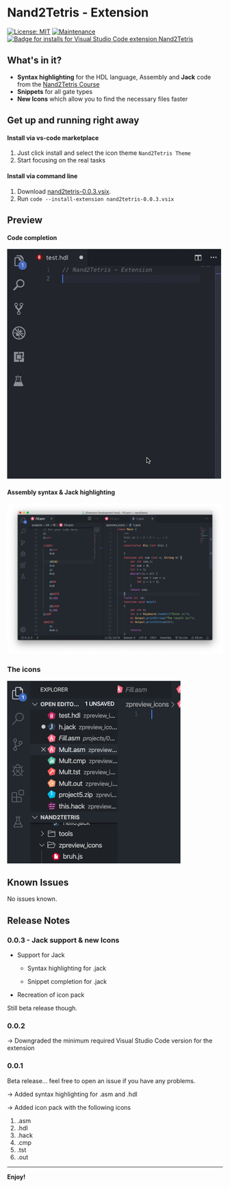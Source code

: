 # Nand2Tetris - Extension 
[![License: MIT](https://img.shields.io/badge/License-MIT-yellow.svg)](https://opensource.org/licenses/MIT)
[![Maintenance](https://img.shields.io/badge/Maintained%3F-yes-green.svg)](https://GitHub.com/Throvn/vscode-nand2tetris/graphs/commit-activity)
[![Badge for installs for Visual Studio Code extension Nand2Tetris](https://vsmarketplacebadge.apphb.com/installs/throvn.nand2tetris.svg)](https://marketplace.visualstudio.com/items?itemName=throvn.nand2tetris)

## What's in it?

* **Syntax highlighting** for the HDL language, Assembly and **Jack** code from the [Nand2Tetris Course](https://www.nand2tetris.org/)
* **Snippets** for all gate types
* **New Icons** which allow you to find the necessary files faster

## Get up and running right away

#### Install via vs-code marketplace

1. Just click install and select the icon theme `Nand2Tetris Theme`
2. Start focusing on the real tasks

#### Install via command line
1. Download [nand2tetris-0.0.3.vsix](nand2tetris-0.0.3.vsix).
2. Run `code --install-extension nand2tetris-0.0.3.vsix`

## Preview

#### Code completion

![Syntax highlighting](preview-syntax.gif)

#### Assembly syntax & Jack highlighting

![Assembly Syntax](asm-syntax.png)

### The icons

![Icon Pack](preview-icons.png)

## Known Issues

No issues known.

## Release Notes

### 0.0.3 - Jack support & new Icons

- Support for Jack

    - Syntax highlighting for .jack

    - Snippet completion for .jack

- Recreation of icon pack

Still beta release though.

### 0.0.2

-> Downgraded the minimum required Visual Studio Code version for the extension

### 0.0.1

Beta release... feel free to open an issue if you have any problems.

-> Added syntax highlighting for .asm and .hdl

-> Added icon pack with the following icons
1. .asm
2. .hdl
3. .hack
4. .cmp
5. .tst
6. .out


-------------------------------------
**Enjoy!**